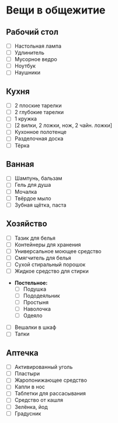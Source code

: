 # Вещи в общежитие

## Рабочий стол

- [ ]  Настольная лампа
- [ ]  Удлинитель
- [ ]  Мусорное ведро
- [ ]  Ноутбук
- [ ]  Наушники

## Кухня

- [ ]  2 плоские тарелки
- [ ]  2 глубокие тарелки
- [ ]  1 кружка
- [ ]  [2 вилки, 2 ложки, нож, 2 чайн. ложки]
- [ ]  Кухонное полотенце
- [ ]  Разделочная доска
- [ ]  Тёрка

## Ванная

- [ ]  Шампунь, бальзам
- [ ]  Гель для душа
- [ ]  Мочалка
- [ ]  Твёрдое мыло
- [ ]  Зубная щётка, паста

## Хозяйство

- [ ]  Тазик для белья
- [ ]  Контейнеры для хранения
- [ ]  Универсальное моющее средство
- [ ]  Смягчитель для белья
- [ ]  Сухой стиральный порошок
- [ ]  Жидкое средство для стирки
- **Постельное:**
    - [ ]  Подушка
    - [ ]  Пододеяльник
    - [ ]  Простыня
    - [ ]  Наволочка
    - [ ]  Одеяло
- [ ]  Вешалки в шкаф
- [ ]  Тапки

## Аптечка

- [ ]  Активированный уголь
- [ ]  Пластыри
- [ ]  Жаропонижающее средство
- [ ]  Капли в нос
- [ ]  Таблетки для рассасывания
- [ ]  Средство от кашля
- [ ]  Зелёнка, йод
- [ ]  Градусник
